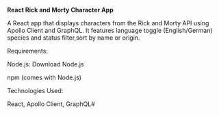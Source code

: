 **React Rick and Morty Character App**  

  A React app that displays characters from the Rick and Morty API using Apollo Client and GraphQL.
It features language toggle (English/German) species and status filter,sort by name or origin.

Requirements:

Node.js: Download Node.js

npm (comes with Node.js)

Technologies Used:

React, Apollo Client, GraphQL# 
 
